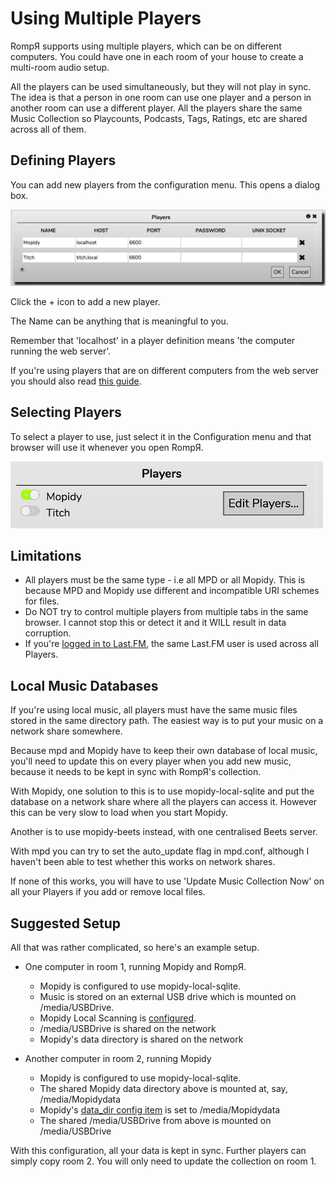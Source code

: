 # Using Multiple Players

RompЯ supports using multiple players, which can be on different computers. You could have one in each room of your house to create a multi-room audio setup.

All the players can be used simultaneously, but they will not play in sync. The idea is that a person in one room can use one player and a person in another room can use a different player. All the players share the same Music Collection so Playcounts, Podcasts, Tags, Ratings, etc are shared across all of them.

## Defining Players

You can add new players from the configuration menu. This opens a dialog box.

![](images/players.png)

Click the + icon to add a new player.

The Name can be anything that is meaningful to you.

Remember that 'localhost' in a player definition means 'the computer running the web server'.

If you're using players that are on different computers from the web server you should also read [this guide](/RompR/Troubleshooting).

## Selecting Players

To select a player to use, just select it in the Configuration menu and that browser will use it whenever you open RompЯ.

![](images/players2.png)

## Limitations

* All players must be the same type - i.e all MPD or all Mopidy. This is because MPD and Mopidy use different and incompatible URI schemes for files.
* Do NOT try to control multiple players from multiple tabs in the same browser. I cannot stop this or detect it and it WILL result in data corruption.
* If you're [logged in to Last.FM](/RonpR/LastFM), the same Last.FM user is used across all Players.

## Local Music Databases

If you're using local music, all players must have the same music files stored in the same directory path. The easiest way is to put your music on a network share somewhere.

Because mpd and Mopidy have to keep their own database of local music, you'll need to update this on every player when you add new music, because it needs to be kept in sync with RompЯ's collection.

With Mopidy, one solution to this is to use mopidy-local-sqlite and put the database on a network share where all the players can access it. However this can be very slow to load when you start Mopidy.

Another is to use mopidy-beets instead, with one centralised Beets server.

With mpd you can try to set the auto_update flag in mpd.conf, although I haven't been able to test whether this works on network shares.

If none of this works, you will have to use 'Update Music Collection Now' on all your Players if you add or remove local files.

## Suggested Setup

All that was rather complicated, so here's an example setup.

* One computer in room 1, running Mopidy and RompЯ.
    * Mopidy is configured to use mopidy-local-sqlite.
    * Music is stored on an external USB drive which is mounted on /media/USBDrive.
    * Mopidy Local Scanning is [configured](/RompR/Rompr-And-Mopidy#scanning-local-files).
    * /media/USBDrive is shared on the network
    * Mopidy's data directory is shared on the network
    
* Another computer in room 2, running Mopidy
    * Mopidy is configured to use mopidy-local-sqlite.
    * The shared Mopidy data directory above is mounted at, say, /media/Mopidydata
    * Mopidy's [data_dir config item](https://docs.mopidy.com/en/latest/config/) is set to /media/Mopidydata
    * The shared /media/USBDrive from above is mounted on /media/USBDrive
    
With this configuration, all your data is kept in sync. Further players can simply copy room 2. You will only need to update the collection on room 1.
